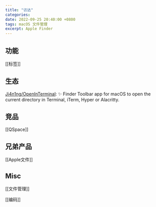 ```yaml
---
title: "访达"
categories: 
date: 2022-09-25 20:40:00 +0800
tags: macOS 文件管理
excerpt: Apple Finder
---
```




## 功能

[[标签]]



## 生态

[Ji4n1ng/OpenInTerminal](https://github.com/Ji4n1ng/OpenInTerminal): ✨ Finder Toolbar app for macOS to open the current directory in Terminal, iTerm, Hyper or Alacritty.


## 竞品

[[QSpace]]




## 兄弟产品

[[Apple文件]]



## Misc

[[文件管理]]



[[编码]]



